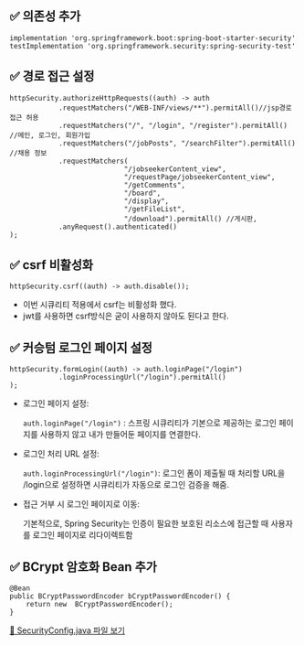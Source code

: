 ✅ **의존성 추가**
---

```config
implementation 'org.springframework.boot:spring-boot-starter-security'
testImplementation 'org.springframework.security:spring-security-test'
```

✅ **경로 접근 설정**
---
```config
httpSecurity.authorizeHttpRequests((auth) -> auth
            .requestMatchers("/WEB-INF/views/**").permitAll()//jsp경로 접근 허용
            .requestMatchers("/", "/login", "/register").permitAll() //메인, 로그인, 회원가입
            .requestMatchers("/jobPosts", "/searchFilter").permitAll() //채용 정보
            .requestMatchers(
                            "/jobseekerContent_view",
                            "/requestPage/jobseekerContent_view",
                            "/getComments",
                            "/board",
                            "/display",
                            "/getFileList",
                            "/download").permitAll() //게시판,
            .anyRequest().authenticated()
);
```

✅ **csrf 비활성화**
---
```config
httpSecurity.csrf((auth) -> auth.disable());
```
- 이번 시큐리티 적용에서 csrf는 비활성화 했다.
- jwt를 사용하면 csrf방식은 굳이 사용하지 않아도 된다고 한다. 

✅ **커승텀 로그인 페이지 설정**
---
```config
httpSecurity.formLogin((auth) -> auth.loginPage("/login")
            .loginProcessingUrl("/login").permitAll()
);
```
- 로그인 페이지 설정:

    `auth.loginPage("/login")` : 스프링 시큐리티가 기본으로 제공하는 로그인 페이지를 사용하지 않고 내가 만들어둔 페이지를 연결한다. 

- 로그인 처리 URL 설정:

    `auth.loginProcessingUrl("/login")`: 로그인 폼이 제출될 때 처리할 URL을 /login으로 설정하면 시큐리티가 자동으로 로그인 검증을 해줌.

- 접근 거부 시 로그인 페이지로 이동:
  
    기본적으로, Spring Security는 인증이 필요한 보호된 리소스에 접근할 때 사용자를 로그인 페이지로 리다이렉트함

✅ **BCrypt 암호화 Bean 추가**
---
```config
@Bean
public BCryptPasswordEncoder bCryptPasswordEncoder() {
    return new  BCryptPasswordEncoder();
}
```
 [📄 SecurityConfig.java 파일 보기](https://github.com/yyujjin/jjob-korea/blob/MASTER/src/main/java/com/jjobkorea/configuration/SecurityConfig.java)

